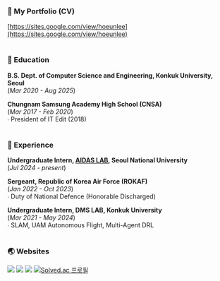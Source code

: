 ### 📄 My Portfolio (CV)
[https://sites.google.com/view/hoeunlee](https://sites.google.com/view/hoeunlee) <br> <br>

### 🏫 Education
**B.S. Dept. of Computer Science and Engineering, Konkuk University, Seoul** <br>
(*Mar 2020 - Aug 2025*) <br>

**Chungnam Samsung Academy High School (CNSA)** <br> 
(*Mar 2017 - Feb 2020*) <br>
∙ President of IT Edit (2018)<br>
<br>

### 🔬 Experience 
**Undergraduate Intern, [AIDAS LAB](https://aidas.snu.ac.kr), Seoul National University** <br>
(*Jul 2024 - present*) <br>

**Sergeant, Republic of Korea Air Force (ROKAF)** <br>
(*Jan 2022 - Oct 2023*) <br>
∙ Duty of National Defence (Honorable Discharged) <br>

**Undergraduate Intern, DMS LAB, Konkuk University** <br>
(*Mar 2021 - May 2024*) <br>
∙ SLAM, UAM Autonomous Flight, Multi-Agent DRL<br>
<br>

### 🌏 Websites 
<a href="https://www.linkedin.com/in/leehe228/" target="_blank"><img src="https://img.shields.io/badge/HoeunLee-0A66C2?style=flat-square&logo=Linkedin&logoColor=white"/></a> <a href="https://scholar.google.com/citations?user=8ILu7yEAAAAJ&hl=ko&authuser=1" target="_blank"><img src="https://img.shields.io/badge/Google_Scholar-4285F4?style=flat-square&logo=Google&logoColor=white"/></a> <a href="https://deepdeepit.tistory.com" target="_blank"><img src="https://img.shields.io/badge/Tistory_Blog-000000?style=flat-square&logo=Tistory&logoColor=white"/></a> [![Solved.ac 프로필](http://mazassumnida.wtf/api/mini/generate_badge?boj=leehe228)](https://solved.ac/leehe228)
<br>
